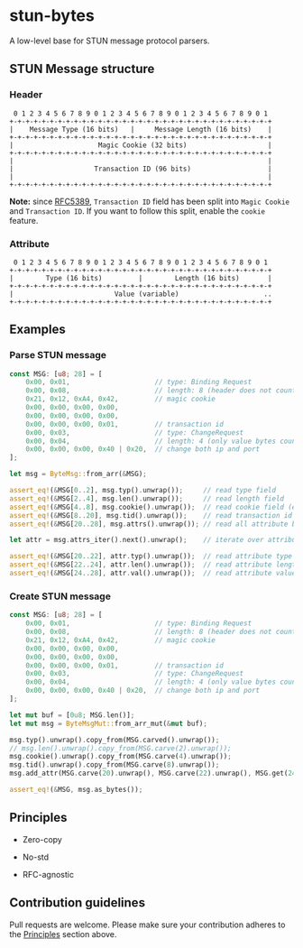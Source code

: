 # stun-bytes

A low-level base for STUN message protocol parsers.

## STUN Message structure

### Header
```text
 0 1 2 3 4 5 6 7 8 9 0 1 2 3 4 5 6 7 8 9 0 1 2 3 4 5 6 7 8 9 0 1
+-+-+-+-+-+-+-+-+-+-+-+-+-+-+-+-+-+-+-+-+-+-+-+-+-+-+-+-+-+-+-+-+
|    Message Type (16 bits)   |     Message Length (16 bits)    |
+-+-+-+-+-+-+-+-+-+-+-+-+-+-+-+-+-+-+-+-+-+-+-+-+-+-+-+-+-+-+-+-+
|                     Magic Cookie (32 bits)                    |
+-+-+-+-+-+-+-+-+-+-+-+-+-+-+-+-+-+-+-+-+-+-+-+-+-+-+-+-+-+-+-+-+
|                                                               |
|                    Transaction ID (96 bits)                   |
|                                                               |
+-+-+-+-+-+-+-+-+-+-+-+-+-+-+-+-+-+-+-+-+-+-+-+-+-+-+-+-+-+-+-+-+
```

**Note:** since [RFC5389](https://www.rfc-editor.org/rfc/rfc5389#section-6),
`Transaction ID` field has been split into `Magic Cookie` and `Transaction ID`.
If you want to follow this split, enable the `cookie` feature.

### Attribute
```text
 0 1 2 3 4 5 6 7 8 9 0 1 2 3 4 5 6 7 8 9 0 1 2 3 4 5 6 7 8 9 0 1
+-+-+-+-+-+-+-+-+-+-+-+-+-+-+-+-+-+-+-+-+-+-+-+-+-+-+-+-+-+-+-+-+
|        Type (16 bits)         |        Length (16 bits)       |
+-+-+-+-+-+-+-+-+-+-+-+-+-+-+-+-+-+-+-+-+-+-+-+-+-+-+-+-+-+-+-+-+
|                         Value (variable)                     ..
+-+-+-+-+-+-+-+-+-+-+-+-+-+-+-+-+-+-+-+-+-+-+-+-+-+-+-+-+-+-+-+-+
```

## Examples

### Parse STUN message

```rust
const MSG: [u8; 28] = [
    0x00, 0x01,                     // type: Binding Request
    0x00, 0x08,                     // length: 8 (header does not count)
    0x21, 0x12, 0xA4, 0x42,         // magic cookie
    0x00, 0x00, 0x00, 0x00,
    0x00, 0x00, 0x00, 0x00,
    0x00, 0x00, 0x00, 0x01,         // transaction id
    0x00, 0x03,                     // type: ChangeRequest
    0x00, 0x04,                     // length: 4 (only value bytes count)
    0x00, 0x00, 0x00, 0x40 | 0x20,  // change both ip and port
];

let msg = ByteMsg::from_arr(&MSG);

assert_eq!(&MSG[0..2], msg.typ().unwrap());     // read type field
assert_eq!(&MSG[2..4], msg.len().unwrap());     // read length field
assert_eq!(&MSG[4..8], msg.cookie().unwrap());  // read cookie field (enable 'cookie' feature first)
assert_eq!(&MSG[8..20], msg.tid().unwrap());    // read transaction id field
assert_eq!(&MSG[20..28], msg.attrs().unwrap()); // read all attribute bytes

let attr = msg.attrs_iter().next().unwrap();    // iterate over attributes

assert_eq!(&MSG[20..22], attr.typ().unwrap());  // read attribute type field
assert_eq!(&MSG[22..24], attr.len().unwrap());  // read attribute length field
assert_eq!(&MSG[24..28], attr.val().unwrap());  // read attribute value field
```

### Create STUN message

```rust
const MSG: [u8; 28] = [
    0x00, 0x01,                     // type: Binding Request
    0x00, 0x08,                     // length: 8 (header does not count)
    0x21, 0x12, 0xA4, 0x42,         // magic cookie
    0x00, 0x00, 0x00, 0x00,
    0x00, 0x00, 0x00, 0x00,
    0x00, 0x00, 0x00, 0x01,         // transaction id
    0x00, 0x03,                     // type: ChangeRequest
    0x00, 0x04,                     // length: 4 (only value bytes count)
    0x00, 0x00, 0x00, 0x40 | 0x20,  // change both ip and port
];

let mut buf = [0u8; MSG.len()];
let mut msg = ByteMsgMut::from_arr_mut(&mut buf);

msg.typ().unwrap().copy_from(MSG.carved().unwrap());                                    // write type field
// msg.len().unwrap().copy_from(MSG.carve(2).unwrap());                                 // length field updates automatically
msg.cookie().unwrap().copy_from(MSG.carve(4).unwrap());                                 // write cookie field
msg.tid().unwrap().copy_from(MSG.carve(8).unwrap());                                    // write transaction id field
msg.add_attr(MSG.carve(20).unwrap(), MSG.carve(22).unwrap(), MSG.get(24..28).unwrap()); // write attribute (type, length, value)

assert_eq!(&MSG, msg.as_bytes());
```

## Principles
 - Zero-copy


 - No-std


 - RFC-agnostic

## Contribution guidelines

Pull requests are welcome. Please make sure your contribution adheres to the [Principles](#Principles) section above.
